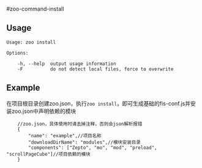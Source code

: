 #zoo-command-install

## Usage

	Usage: zoo install

	Options:
	
		-h, --help	output usage information
		-F			do not detect local files, force to overwrite


## Example

在项目根目录创建zoo.json，执行`zoo install`，即可生成基础的fis-conf.js并安装zoo.json中声明依赖的模块

```
	//zoo.json，具体使用时请去掉注释，否则会json解析报错
	{
		"name": "example",//项目名称
		"downloadDirName": "modules",//模块安装目录
		"components": ["Zepto", "mo", "mod", "preload", "scrollPageCube"]//项目依赖的模块
	}
```
